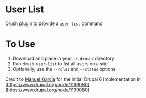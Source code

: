 # User List
Drush plugin to provide a `user-list` command

# To Use
1. Download and place in your `~/.drush/` directory
2. Run `drush user-list` to list all users on a site
3. Optionally, use the `--roles` and `--status` options

Credit to [Manuel Garcia](https://www.drupal.org/u/manuel-garcia) for the initial Drupal 6 implementation in [https://www.drupal.org/node/1199080](https://www.drupal.org/node/1199080)
